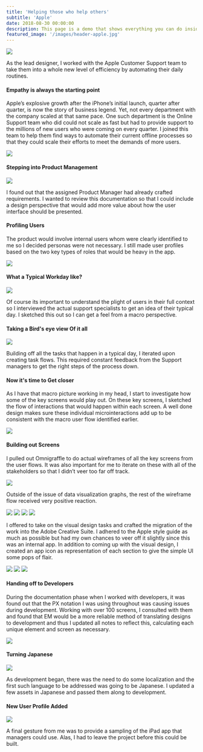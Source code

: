 ```yaml
---
title: 'Helping those who help others'
subtitle: 'Apple'
date: 2018-08-30 00:00:00
description: This page is a demo that shows everything you can do inside portfolio and blog posts.
featured_image: '/images/header-apple.jpg'
---
```


<img src="../images/story-poster-apple.png">

As the lead designer, I worked with the Apple Customer Support team to take them into a whole new level of efficiency by automating their daily routines.

#### Empathy is always the starting point

Apple’s explosive growth after the iPhone’s initial launch, quarter after quarter, is now the story of business legend. Yet, not every department with the company scaled at that same pace. One such department is the Online Support team who did could not scale as fast but had to provide support to the millions of new users who were coming on every quarter. I joined this team to help them find ways to automate their current offline processes so that they could scale their efforts to meet the demands of more users.

<img src="../images/story-apple-2.png">

#### Stepping into Product Management

<img src="../images/story-apple-3.png">

I found out that the assigned Product Manager had already crafted requirements. I wanted to review this documentation so that I could include a design perspective that would add more value about how the user interface should be presented.

#### Profiling Users

The product would involve internal users whom were clearly identified to me so I decided personas were not necessary. I still made user profiles based on the two key types of roles that would be heavy in the app.

<img  src="../images/story-apple-4.png">

#### What a Typical Workday like?

<img src="../images/story-apple-5.png">

Of course its important to understand the plight of users in their full context so I interviewed the actual support specialists to get an idea of their typical day. I sketched this out so I can get a feel from a macro perspective.

#### Taking a Bird's eye view Of it all
<img src="../images/story-apple-6.png">

Building off all the tasks that happen in a typical day, I iterated upon creating task flows. This required constant feedback from the Support managers to get the right steps of the process down.

#### Now it's time to Get closer

As I have that macro picture working in my head, I start to investigate how some of the key screens would play out. On these key screens, I sketched the flow of interactions that would happen within each screen. A well done design makes sure these individual microinteractions add up to be consistent with the macro user flow identified earlier.

<img src="../images/story-apple-7.png">

#### Building out Screens

I pulled out Omnigraffle to do actual wireframes of all the key screens from the user flows. It was also important for me to iterate on these with all of the stakeholders so that I didn’t veer too far off track.

<img src="../images/story-apple-8.png">

Outside of the issue of data visualization graphs, the rest of the wireframe flow received very positive reaction. 

<div class="gallery" data-columns="1">
<img src="../images/story-apple-9.png">
<img src="../images/story-apple-extra-1.png">
<img src="../images/story-apple-extra-2.png">
<img src="../images/story-apple-extra-3.png">
</div>

I offered to take on the visual design tasks and crafted the migration of the work into the Adobe Creative Suite. I adhered to the Apple style guide as much as possible but had my own chances to veer off it slightly since this was an internal app. In addition to coming up with the visual design, I created an app icon as representation of each section to give the simple UI some pops of flair.

<div class="gallery" data-columns="1">
<img src="../images/story-apple-extra-4.png">
<img src="../images/story-apple-extra-5.png">
<img src="../images/story-apple-extra-6.png">
</div>


#### Handing off to Developers

During the documentation phase when I worked with developers, it was found out that the PX notation I was using throughout was causing issues during development. Working with over 100 screens, I consulted with them and found that EM would be a more reliable method of translating designs to development and thus I updated all notes to reflect this, calculating each unique element and screen as necessary.

<img src="../images/story-apple-10a.png">


#### Turning Japanese
<img src="../images/story-apple-11.png">

As development began, there was the need to do some localization and the first such language to be addressed was going to be Japanese. I updated a few assets in Japanese and passed them along to development.

#### New User Profile Added
<img src="../images/story-apple-12.png">

A final gesture from me was to provide a sampling of the iPad app that managers could use. Alas, I had to leave the project before this could be built.